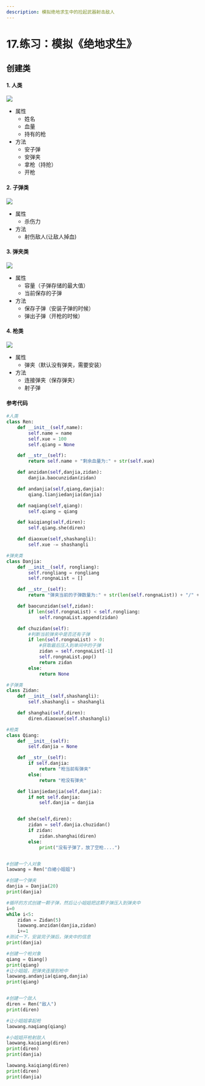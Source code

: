 ```yaml
---
description: 模拟绝地求生中的捡起武器射击敌人
---
```


# 17.练习：模拟《绝地求生》

## 创建类

#### 1. 人类

![](.gitbook/assets/t01da6c9197d083c8cd.jpg)

* 属性
  * 姓名
  * 血量
  * 持有的枪
* 方法
  * 安子弹
  * 安弹夹
  * 拿枪（持抢）
  * 开枪

#### 2. 子弹类 <a id="2-&#x5B50;&#x5F39;&#x7C7B;"></a>

![](.gitbook/assets/t014629de3957df035a.jpg)

* 属性
  * 杀伤力
* 方法
  * 射伤敌人\(让敌人掉血\)

#### 3. 弹夹类 <a id="3-&#x5F39;&#x5939;&#x7C7B;"></a>

![](.gitbook/assets/t01b943b25691a019c5.jpg)

* 属性
  * 容量（子弹存储的最大值）
  * 当前保存的子弹
* 方法
  * 保存子弹（安装子弹的时候）
  * 弹出子弹（开枪的时候）

#### 4. 枪类 <a id="4-&#x67AA;&#x7C7B;"></a>

![](.gitbook/assets/t01834957b50259aa3a.png)

* 属性
  * 弹夹（默认没有弹夹，需要安装）
* 方法
  * 连接弹夹（保存弹夹）
  * 射子弹

#### 参考代码 <a id="&#x53C2;&#x8003;&#x4EE3;&#x7801;"></a>

```python
#人类
class Ren:
    def __init__(self,name):
        self.name = name
        self.xue = 100
        self.qiang = None

    def __str__(self):
        return self.name + "剩余血量为:" + str(self.xue)

    def anzidan(self,danjia,zidan):
        danjia.baocunzidan(zidan)

    def andanjia(self,qiang,danjia):
        qiang.lianjiedanjia(danjia)

    def naqiang(self,qiang):
        self.qiang = qiang

    def kaiqiang(self,diren):
        self.qiang.she(diren)

    def diaoxue(self,shashangli):
        self.xue -= shashangli

#弹夹类
class Danjia:
    def __init__(self, rongliang):
        self.rongliang = rongliang
        self.rongnaList = []

    def __str__(self):
        return "弹夹当前的子弹数量为:" + str(len(self.rongnaList)) + "/" + str(self.rongliang)

    def baocunzidan(self,zidan):
        if len(self.rongnaList) < self.rongliang:
            self.rongnaList.append(zidan)

    def chuzidan(self):
        #判断当前弹夹中是否还有子弹
        if len(self.rongnaList) > 0:
            #获取最后压入到单间中的子弹
            zidan = self.rongnaList[-1]
            self.rongnaList.pop()
            return zidan
        else:
            return None

#子弹类
class Zidan:
    def __init__(self,shashangli):
        self.shashangli = shashangli

    def shanghai(self,diren):
        diren.diaoxue(self.shashangli)

#枪类
class Qiang:
    def __init__(self):
        self.danjia = None

    def __str__(self):
        if self.danjia:
            return "枪当前有弹夹"
        else:
            return "枪没有弹夹"

    def lianjiedanjia(self,danjia):
        if not self.danjia:
            self.danjia = danjia


    def she(self,diren):
        zidan = self.danjia.chuzidan()
        if zidan:
            zidan.shanghai(diren)
        else:
            print("没有子弹了，放了空枪....")


#创建一个人对象
laowang = Ren("白裙小姐姐")

#创建一个弹夹
danjia = Danjia(20)
print(danjia)

#循环的方式创建一颗子弹，然后让小姐姐把这颗子弹压入到弹夹中
i=0
while i<5:
    zidan = Zidan(5)
    laowang.anzidan(danjia,zidan)
    i+=1
#测试一下，安装完子弹后，弹夹中的信息
print(danjia)

#创建一个枪对象
qiang = Qiang()
print(qiang)
#让小姐姐，把弹夹连接到枪中
laowang.andanjia(qiang,danjia)
print(qiang)


#创建一个敌人
diren = Ren("敌人")
print(diren)

#让小姐姐拿起枪
laowang.naqiang(qiang)

#小姐姐开枪射敌人
laowang.kaiqiang(diren)
print(diren)
print(danjia)

laowang.kaiqiang(diren)
print(diren)
print(danjia)
```


